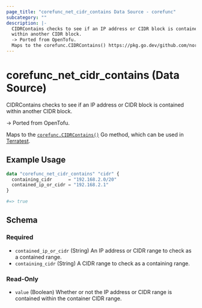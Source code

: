 ```yaml
---
page_title: "corefunc_net_cidr_contains Data Source - corefunc"
subcategory: ""
description: |-
  CIDRContains checks to see if an IP address or CIDR block is contained
  within another CIDR block.
  -> Ported from OpenTofu.
  Maps to the corefunc.CIDRContains() https://pkg.go.dev/github.com/northwood-labs/terraform-provider-corefunc/corefunc#CIDRContains Go method, which can be used in Terratest https://terratest.gruntwork.io.
---
```


# corefunc_net_cidr_contains (Data Source)

CIDRContains checks to see if an IP address or CIDR block is contained
within another CIDR block.

-> Ported from OpenTofu.

Maps to the [`corefunc.CIDRContains()`](https://pkg.go.dev/github.com/northwood-labs/terraform-provider-corefunc/corefunc#CIDRContains) Go method, which can be used in [Terratest](https://terratest.gruntwork.io).

## Example Usage

```terraform
data "corefunc_net_cidr_contains" "cidr" {
  containing_cidr      = "192.168.2.0/20"
  contained_ip_or_cidr = "192.168.2.1"
}

#=> true
```

<!-- schema generated by tfplugindocs -->
## Schema

### Required

- `contained_ip_or_cidr` (String) An IP address or CIDR range to check as a contained range.
- `containing_cidr` (String) A CIDR range to check as a containing range.

### Read-Only

- `value` (Boolean) Whether or not the IP address or CIDR range is contained within the container CIDR range.

<!-- Preview the provider docs with the Terraform registry provider docs preview tool: https://registry.terraform.io/tools/doc-preview -->
